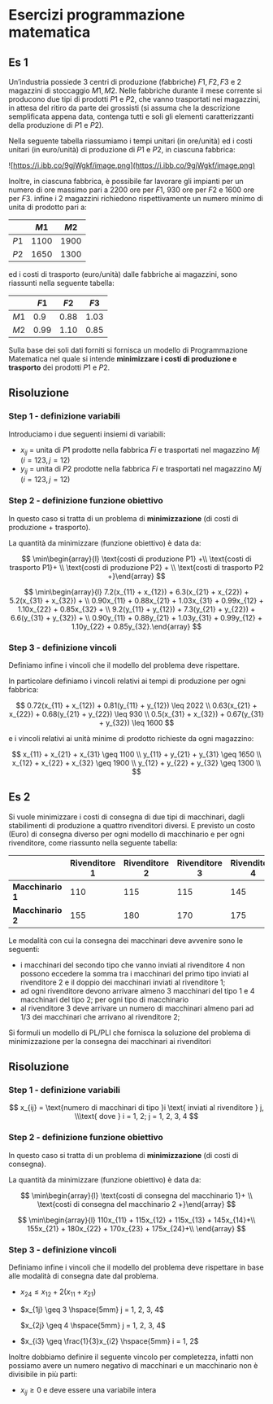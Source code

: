 ﻿# Esercizi programmazione matematica

## Es 1

Un’industria possiede $3$ centri di produzione (fabbriche) $F1, F2, F3$ e $2$ magazzini di stoccaggio $M1, M2$. Nelle fabbriche durante il mese corrente si producono due tipi di prodotti $P1$ e $P2$, che vanno trasportati nei magazzini, in attesa del ritiro da parte dei grossisti (si assuma che la descrizione semplificata appena data, contenga tutti e soli gli elementi caratterizzanti della produzione di $P1$ e $P2$).

Nella seguente tabella riassumiamo i tempi unitari (in ore/unità) ed i costi unitari (in euro/unità) di produzione di $P1$ e $P2$, in ciascuna fabbrica:

![https://i.ibb.co/9gjWgkf/image.png](https://i.ibb.co/9gjWgkf/image.png)

 

Inoltre, in ciascuna fabbrica, è possibile far lavorare gli impianti per un numero di ore massimo pari a $2200$ ore per $F1$, $930$ ore per $F2$ e $1600$ ore per $F3$. infine i $2$ magazzini richiedono rispettivamente un numero minimo di unita di prodotto pari a:

|  | $M1$ | $M2$ |
| --- | --- | --- |
| $P1$ | 1100 | 1900 |
| $P2$ | 1650 | 1300 |

ed i costi di trasporto (euro/unità) dalle fabbriche ai magazzini, sono riassunti nella seguente tabella:

|  | $F1$ | $F2$ | $F3$ |
| --- | --- | --- | --- |
| $M1$ | 0.9 | 0.88 | 1.03 |
| $M2$ | 0.99 | 1.10 | 0.85 |

Sulla base dei soli dati forniti si fornisca un modello di Programmazione Matematica nel quale si intende **minimizzare i costi di produzione e trasporto** dei prodotti $P1$ e $P2$.

## Risoluzione

### Step 1 - definizione variabili

Introduciamo i due seguenti insiemi di variabili:

- $x_{ij}$ = unita di $P1$ prodotte nella fabbrica $Fi$ e trasportati nel magazzino $Mj$
$(i = 123, j =12)$
- $y_{ij}$ = unita di $P2$ prodotte nella fabbrica $Fi$ e trasportati nel magazzino $Mj$
$(i = 123, j =12)$

### Step 2 - definizione funzione obiettivo

In questo caso si tratta di un problema di **minimizzazione** (di costi di produzione + trasporto).

La quantità da minimizzare (funzione obiettivo) è data da:

$$
\min\begin{array}{l}    \text{costi di produzione P1} +\\
\text{costi di trasporto P1}+ \\    \text{costi di produzione P2} + \\    \text{costi di trasporto P2 +}\end{array}
$$

$$
\min\begin{array}{l}    7.2(x_{11} + x_{12}) + 6.3(x_{21} + x_{22}) + 5.2(x_{31} + x_{32}) + \\    0.90x_{11} + 0.88x_{21} + 1.03x_{31} + 0.99x_{12} + 1.10x_{22} + 0.85x_{32} + \\    9.2(y_{11} + y_{12}) + 7.3(y_{21} + y_{22}) + 6.6(y_{31} + y_{32}) + \\    0.90y_{11} + 0.88y_{21} + 1.03y_{31} + 0.99y_{12} + 1.10y_{22} + 0.85y_{32}.\end{array}
$$

### Step 3 - definizione vincoli

Definiamo infine i vincoli che il modello del problema deve rispettare.

In particolare definiamo i vincoli relativi ai tempi di produzione per ogni fabbrica:

$$
0.72(x_{11} + x_{12}) + 0.81(y_{11} + y_{12}) \leq 2022 \\
0.63(x_{21} + x_{22}) + 0.68(y_{21} + y_{22}) \leq 930 \\
0.5(x_{31} + x_{32}) + 0.67(y_{31} + y_{32}) \leq 1600
$$

e i vincoli relativi ai unità minime di prodotto richieste da ogni magazzino:

$$
x_{11} + x_{21} + x_{31} \geq 1100 \\
y_{11} + y_{21} + y_{31} \geq 1650 \\
x_{12} + x_{22} + x_{32} \geq 1900 \\
y_{12} + y_{22} + y_{32} \geq 1300 \\
$$

## Es 2

Si vuole minimizzare i costi di consegna di due tipi di macchinari, dagli stabilimenti di produzione
a quattro rivenditori diversi. E previsto un costo (Euro) di consegna diverso per ogni modello di
macchinario e per ogni rivenditore, come riassunto nella seguente tabella:

|  | **Rivenditore 1** | **Rivenditore 2** | **Rivenditore 3** | **Rivenditore 4** |
| --- | --- | --- | --- | --- |
| **Macchinario 1** | 110 | 115 | 115 | 145 |
| **Macchinario 2** | 155 | 180 | 170 | 175 |

Le modalità con cui la consegna dei macchinari deve avvenire sono le seguenti:

- i macchinari del secondo tipo che vanno inviati al rivenditore 4 non possono eccedere la somma
tra i macchinari del primo tipo inviati al rivenditore 2 e il doppio dei macchinari inviati al
rivenditore 1;
- ad ogni rivenditore devono arrivare almeno 3 macchinari del tipo 1 e 4 macchinari del tipo 2;
per ogni tipo di macchinario
- al rivenditore 3 deve arrivare un numero di macchinari almeno pari ad 1/3 dei macchinari che arrivano al rivenditore 2;

Si formuli un modello di PL/PLI che fornisca la soluzione del problema di minimizzazione per la
consegna dei macchinari ai rivenditori

## Risoluzione

### Step 1 - definizione variabili

$$
x_{ij}  = \text{numero di macchinari di tipo }i \text{ inviati al rivenditore } j, \\\text{ dove } i = 1, 2; j = 1, 2, 3, 4
$$

### Step 2 - definizione funzione obiettivo

In questo caso si tratta di un problema di **minimizzazione** (di costi di consegna).

La quantità da minimizzare (funzione obiettivo) è data da:

$$
\min\begin{array}{l}    
\text{costi di consegna del macchinario 1}+ \\      \text{costi di consegna del macchinario 2 +}\end{array}
$$

$$
\min\begin{array}{l}    110x_{11} + 115x_{12} + 115x_{13} + 145x_{14}+\\
155x_{21} + 180x_{22} + 170x_{23} + 175x_{24}+\\
\end{array}
$$

### Step 3 - definizione vincoli

Definiamo infine i vincoli che il modello del problema deve rispettare in base alle modalità di consegna date dal problema.

- $x_{24} \leq x_{12} + 2(x_{11} + x_{21})$
- $x_{1j} \geq 3 \hspace{5mm} j = 1, 2, 3, 4$
    
    $x_{2j} \geq 4 \hspace{5mm} j = 1, 2, 3, 4$
    
- $x_{i3} \geq \frac{1}{3}x_{i2} \hspace{5mm} i = 1, 2$

Inoltre dobbiamo definire il seguente vincolo per completezza, infatti non possiamo avere un numero negativo di macchinari e un macchinario non è divisibile in più parti:

- $x_{ij} \geq 0$ e deve essere una variabile intera
